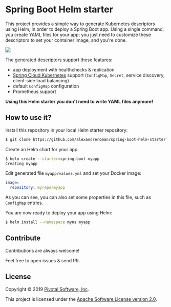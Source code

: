 # Spring Boot Helm starter

This project provides a simple way to generate Kubernetes descriptors
using Helm, in order to deploy a Spring Boot app.
Using a single command, you create YAML files for your app: you just need
to customize these descriptors to set your container image, and you're done.

<img src="https://i.imgur.com/gZN0r7r.gif"/>

The generated descriptors support these features:
 - app deployment with healthchecks & replication
 - [Spring Cloud Kubernetes](https://spring.io/projects/spring-cloud-kubernetes) support
   (`ConfigMap`, `Secret`, service discovery, client-side load balancing)
 - default `ConfigMap` configuration
 - Prometheus support

**Using this Helm starter you don't need to write YAML files anymore!**

## How to use it?

Install this repository in your local Helm starter repository:
```bash
$ git clone https://github.com/alexandreroman/spring-boot-helm-starter.git $HOME/.helm/starters/spring-boot
```

Create an Helm chart for your app:
```bash
$ helm create --starter=spring-boot myapp
Creating myapp
```

Edit generated file `myapp/values.yml` and set your Docker image:
```yaml
image:
  repository: myrepo/myapp
```

As you can see, you can also set some properties in this file,
such as `ConfigMap` entries.

You are now ready to deploy your app using Helm:
```bash
$ helm install --namespace myns myapp
```

## Contribute

Contributions are always welcome!

Feel free to open issues & send PR.

## License

Copyright &copy; 2019 [Pivotal Software, Inc](https://pivotal.io).

This project is licensed under the [Apache Software License version 2.0](https://www.apache.org/licenses/LICENSE-2.0).
